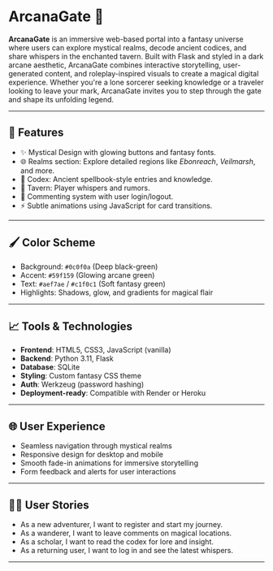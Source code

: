 # ArcanaGate 🌟

**ArcanaGate** is an immersive web-based portal into a fantasy universe where users can explore mystical realms, 
decode ancient codices, and share whispers in the enchanted tavern. Built with Flask and styled in a dark arcane aesthetic,
ArcanaGate combines interactive storytelling, user-generated content, and roleplay-inspired visuals to create a magical digital experience. 
Whether you're a lone sorcerer seeking knowledge or a traveler looking to leave your mark, 
ArcanaGate invites you to step through the gate and shape its unfolding legend.

---

## 📄 Features

- ✨ Mystical Design with glowing buttons and fantasy fonts.
- 🌐 Realms section: Explore detailed regions like *Ebonreach*, *Veilmarsh*, and more.
- 📖 Codex: Ancient spellbook-style entries and knowledge.
- 🍻 Tavern: Player whispers and rumors.
- 💬 Commenting system with user login/logout.
- ⚡ Subtle animations using JavaScript for card transitions.

---

## 🖌️ Color Scheme
- Background: `#0c0f0a` (Deep black-green)
- Accent: `#59f159` (Glowing arcane green)
- Text: `#aef7ae` / `#c1f0c1` (Soft fantasy green)
- Highlights: Shadows, glow, and gradients for magical flair

---

## 📈 Tools & Technologies
- **Frontend**: HTML5, CSS3, JavaScript (vanilla)
- **Backend**: Python 3.11, Flask
- **Database**: SQLite
- **Styling**: Custom fantasy CSS theme
- **Auth**: Werkzeug (password hashing)
- **Deployment-ready**: Compatible with Render or Heroku

---

## 🌐 User Experience
- Seamless navigation through mystical realms
- Responsive design for desktop and mobile
- Smooth fade-in animations for immersive storytelling
- Form feedback and alerts for user interactions

---

## 🕵️‍♂️ User Stories
- As a new adventurer, I want to register and start my journey.
- As a wanderer, I want to leave comments on magical locations.
- As a scholar, I want to read the codex for lore and insight.
- As a returning user, I want to log in and see the latest whispers.

---
